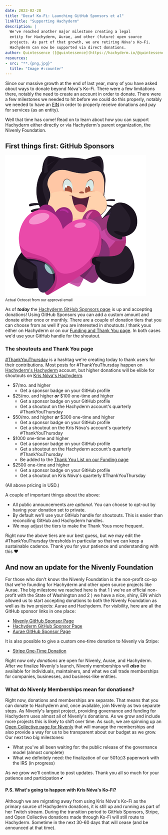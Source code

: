 ```yaml
---
date: 2023-02-28
title: "Decaf Ko-Fi: Launching GitHub Sponsors et al"
linkTitle: "Supporting Hachyderm"
description: |
  We've reached another major milestone creating a legal
  entity for Hachyderm, Aurae, and other (future) open source
  projects. As part of that growth, we are retiring Nóva's Ko-Fi.
  Hachyderm can now be supported via direct donations.
author: Quintessence ([@quintessence](https://hachyderm.io/@quintessence))
resources:
- src: "**.{png,jpg}"
  title: "Image #:counter"
---
```


Since our massive growth at the end of last year, many of you have asked about ways to donate
beyond Nóva's Ko-Fi. There were a few limitations there, notably the need to create an account
in order to donate. There were a few milestones we needed to hit before we could do this
properly, notably we needed to have an [EIN](https://en.wikipedia.org/wiki/Employer_Identification_Number)
in order to properly receive donations and pay for services (as an entity).

Well that time has come! Read on to learn about how you can support Hachyderm either 
directly or via Hachyderm's parent organization, the Nivenly Foundation.

## First things first: GitHub Sponsors

<img src="octocat-love.png" width="450px" /><br />
<small>Actual Octocat from our approval email</small>

As of **_today_** the [Hachyderm GitHub Sponsors page](https://github.com/sponsors/hachyderm) is up and
accepting donations! Using GitHub Sponsors you can add a custom amount and donate either once or
monthly. There are a couple of donation tiers that you can choose from as well if you are interested in
shoutouts / thank yous either on Hachyderm or on our [Funding and Thank You page](/docs/thank-you/). In both
cases we'd use your GitHub handle for the shoutout.

### The shoutouts and Thank You page

[#ThankYouThursday](https://hachyderm.io/tags/ThankYouThursday) is a hashtag we're creating today to thank
users for their contributions. Most posts for #ThankYouThursday happen on [Hachyderm's Hachyderm](https://hachyderm.io/@hachyderm)
account, but higher donations will be elible for shoutouts on [Kris Nóva's Hachyderm](https://hachyderm.io/@nova).

* $7/mo. and higher
    * Get a sponsor badge on your GitHub profile
* $25/mo. and higher **_or_** $100 one-time and higher
    * Get a sponsor badge on your GitHub profile
    * Get a shoutout on the Hachyderm account's quarterly #ThankYouThursday
* $50/mo. and higher **_or_** $300 one-time and higher
    * Get a sponsor badge on your GitHub profile
    * Get a shoutout on the Kris Nóva's account's quarterly #ThankYouThursday
* $1000 one-time and higher
    * Get a sponsor badge on your GitHub profile
    * Get a shoutout on the Hachyderm account's quarterly #ThankYouThursday
    * Be added to the [Thank You List on our Funding page](/docs/thank-you)
* $2500 one-time and higher
    * Get a sponsor badge on your GitHub profile
    * Get a shoutout on Kris Nóva's quarterly #ThankYouThursday

(All above pricing in USD.)

A couple of important things about the above:

* All public announcements are _optional_. You can choose to opt-out by having your donation set to private.
* By default we'll use your GitHub handle for shoutouts. This is easier than reconciling GitHub and Hachyderm handles.
* We may adjust the tiers to make the Thank Yous more frequent.

Right now the above tiers are our best guess, but we may edit the #ThankYouThursday thresholds in particular so
that we can keep a sustainable cadence. Thank you for your patience and understanding with this ❤️


## And now an update for the Nivenly Foundation

For those who don't know: the Nivenly Foundation is the non-profit co-op that we're founding for Hachyderm
and other open source projects like Aurae. The big milestone we reached here is that 1 ) we're an official
non-profit with the State of Washington and 2 ) we have a nice, shiny, EIN which allowed us to start accepting
donations to both the Nivenly Foundation as well as its two projects: Aurae and Hachyderm. For visibility, here
are all the GitHub sponsor links in one place:

* [Nivenly GitHub Sponsor Page <i class="fa-brands fa-github ml-1"></i>](https://github.com/sponsors/nivenly)
* [Hachyderm GitHub Sponsor Page <i class="fa-brands fa-github ml-1"></i>](https://github.com/sponsors/hachyderm)
* [Aurae GitHub Sponsor Page <i class="fa-brands fa-github ml-1"></i>](https://github.com/sponsors/aurae-runtime)

It is also possible to give a custom one-time donation to Nivenly via Stripe:

* [Stripe One-Time Donation](https://donate.stripe.com/3cs8Apb7R6eK3a83cd)

Right now only _donations_ are open for Nivenly, Aurae, and Hachyderm. After we finalize Nivenly's launch,
Nivenly memberships will **_also_** be available for individuals, maintainers, and what we call trade memberships
for companies, businesses, and business-like entities.

### What do Nivenly Memberships mean for donations?

Right now, donations and memberships are separate. That means that you can donate to Hachyderm and, once available,
join Nivenly as two separate steps. As Nivenly's largest project, providing governance and funding for Hachyderm
uses almost all of Nivenly's donations. As we grow and include more
projects this is likely to shift over time. As such, we are spinning up an [Open Collective page for Nivenly](https://opencollective.com/nivenly-foundation) that will manage the memberships and also provide a way for us to be transparent about
our budget as we grow. Our next two big milestones:

* What you've all been waiting for: the public release of the governance model (almost complete)
* What we definitely need: the finalization of our 501(c)3 paperwork with the IRS (in progress)

As we grow we'll continue to post updates. Thank you all so much for your patience and participation 💕

#### P.S. What's going to happen with Kris Nóva's Ko-Fi?

Although we are migrating away from using Kris Nóva's Ko-Fi as the primary source of Hachyderm donations,
it is still up and running as part of her Twitch stream. During the transition period to GitHub Sponsors,
Stripe, and Open Collective donations made through Ko-Fi will still route to Hachyderm. Sometime in the next
30-60 days that will cease (and be announced at that time). 